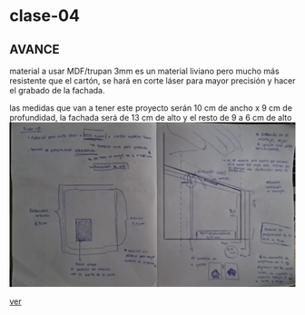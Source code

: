 # clase-04

## AVANCE

material a usar MDF/trupan 3mm es un material liviano pero mucho más resistente que el cartón, se hará en corte láser para mayor precisión y hacer el grabado de la fachada. 

las medidas que van a tener este proyecto serán 10 cm de ancho x 9 cm de profundidad, la fachada será de 13 cm de alto y el resto de 9 a 6 cm de alto ![ver imagen bocetos](./bitacora04.jpg)

[ver](planouu.pdf) 

